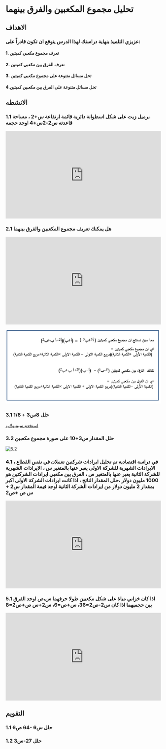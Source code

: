 # تحليل مجموع المكعبين والفرق بينهما

## الاهداف

### عزيزي التلميذ بنهاية دراستك لهذا الدرس يتوقع ان تكون قادراً على:

#### 1. تعرف مجموع مكعبي كميتين

#### 2. تعرف الفرق بين مكعبي كميتين

#### 3. تحل مسائل متنوعة على مجموع مكعبي كميتين

#### 4.تحل مسائل متنوعة على الفرق بين مكعبين كميتين

## الانشطه

### 1.1 برميل زيت على شكل اسطوانة دائرية قائمة ارتفاعة س+2 ، مساحة قاعدته س2-2س+4 اوجد حجمه

<div style="position: relative; padding-bottom: 56.25%; height: 0; overflow: hidden;">
  <iframe style="position: absolute; top: 0; left: 0; width: 100%; height: 100%;" src="https://www.youtube.com/embed/DeRI31oKU_I" frameborder="0" allow="accelerometer; autoplay; clipboard-write; encrypted-media; gyroscope; picture-in-picture" allowfullscreen></iframe>
</div>

### 2.1 هل يمكنك تعريف مجموع المكعبين والفرق بينهما

<div style="position: relative; padding-bottom: 56.25%; height: 0; overflow: hidden; margin-bottom: 10px;">
  <iframe style="position: absolute; top: 0; left: 0; width: 100%; height: 100%;" src="https://www.youtube.com/embed/jLMAhLK-nWc" frameborder="0" allow="accelerometer; autoplay; clipboard-write; encrypted-media; gyroscope; picture-in-picture" allowfullscreen></iframe>
</div>

![5.1](../Images/lec5-1.png)

### 3.1 حلل 8س3 + 1/8

<a href="https://ar.symbolab.com/" target="_blank">استخدم سيمبولاب</a>

### 3.2 حلل المقدار س3+10 على صورة مجموع مكعبين

![5.2](https://1.bp.blogspot.com/-gL4YfpQhhmU/YHP5CpQFtLI/AAAAAAAAB6U/0ZLK9cjmrIsdv04IOunXeZnjLBKipkZQwCLcBGAsYHQ/s1089/%25D8%25A7%25D9%2585%25D8%25AA%25D8%25AD%25D8%25A7%25D9%2586.png)

### 4.1 في دراسة اقتصادية تم تحليل ايرادات شركتين تعملان في نفس القطاع ، الايرادات الشهرية للشركة الاولى يعبر عنها بالمتغير س ، الايرادات الشهرية للشركة الثانية يعبر عنها بالمتغير ص ، الفرق بين مكعبي ايرادات الشركتين هو 1000 مليون دولار ،حلل المقدار الناتج ، اذا كانت ايرادات الشركة الاولى اكبر بمقدار 2 مليون دولار من ايرادات الشركة الثانية اوجد قيمة المقدار س2 + س ص +ص2

<div style="position: relative; padding-bottom: 56.25%; height: 0; overflow: hidden;">
  <iframe style="position: absolute; top: 0; left: 0; width: 100%; height: 100%;" src="https://www.youtube.com/embed/dNH9vVMSaQY" frameborder="0" allow="accelerometer; autoplay; clipboard-write; encrypted-media; gyroscope; picture-in-picture" allowfullscreen></iframe>
</div>

### 5.1 اذا كان خزاني مياة على شكل مكعبين طولا حرفهما س،ص اوجد الفرق بين حجميهما اذا كان س2-ص2=36، س+ص=6، س2+س ص+ص2=8

<div style="position: relative; padding-bottom: 56.25%; height: 0; overflow: hidden; margin-bottom:10px;">
  <iframe style="position: absolute; top: 0; left: 0; width: 100%; height: 100%;" src="https://www.youtube.com/embed/UWa1fAsYmKQ" frameborder="0" allow="accelerometer; autoplay; clipboard-write; encrypted-media; gyroscope; picture-in-picture" allowfullscreen></iframe>
</div>

## التقويم

### 1.1 حلل س6 -64 ص6

### 1.2 حلل 27-س3
